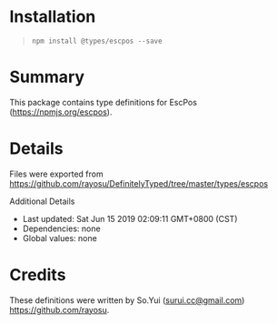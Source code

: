 # Installation
> `npm install @types/escpos --save`

# Summary
This package contains type definitions for EscPos (https://npmjs.org/escpos).

# Details
Files were exported from https://github.com/rayosu/DefinitelyTyped/tree/master/types/escpos

Additional Details
 * Last updated: Sat Jun 15 2019 02:09:11 GMT+0800 (CST)
 * Dependencies: none
 * Global values: none

# Credits
These definitions were written by So.Yui (surui.cc@gmail.com) <https://github.com/rayosu>.
